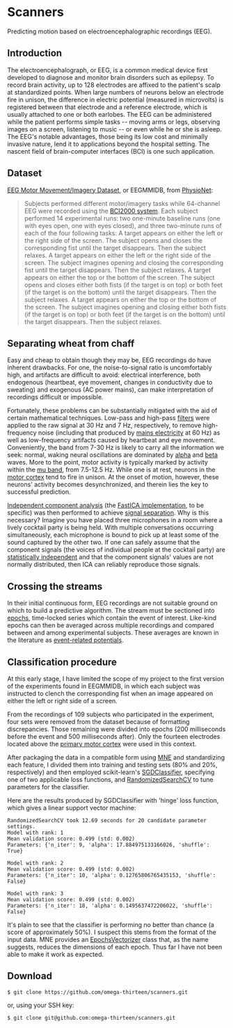 Scanners
======
Predicting motion based on electroencephalographic recordings (EEG).

## Introduction
The electroencephalograph, or EEG, is a common medical device first
developed to diagnose and monitor brain disorders such as epilepsy.
To record brain activity, up to 128 electrodes are affixed to the
patient's scalp at standardized points. When large numbers of neurons
below an electrode fire in unison, the difference in electric potential
(measured in microvolts) is registered between that electrode and a
reference electrode, which is usually attached to one or both earlobes.
The EEG can be administered while the patient performs simple tasks --
moving arms or legs, observing images on a screen, listening to music
-- or even while he or she is asleep. The EEG's notable advantages,
those being its low cost and minimally invasive nature, lend it
to applications beyond the hospital setting. The nascent field of
brain-computer interfaces (BCI) is one such application.

## Dataset
[EEG Motor Movement/Imagery Dataset](https://physionet.org/pn4/eegmmidb/), or EEGMMIDB, from [PhysioNet](https://physionet.org):

>Subjects performed different motor/imagery tasks while 64-channel EEG
>were recorded using the [BCI2000 system](http://www.bci2000.org). Each
>subject performed 14 experimental runs: two one-minute baseline runs
>(one with eyes open, one with eyes closed), and three two-minute runs
>of each of the four following tasks: A target appears on either the
>left or the right side of the screen. The subject opens and closes
>the corresponding fist until the target disappears. Then the subject
>relaxes. A target appears on either the left or the right side of the
>screen. The subject imagines opening and closing the corresponding fist
>until the target disappears. Then the subject relaxes. A target appears
>on either the top or the bottom of the screen. The subject opens and
>closes either both fists (if the target is on top) or both feet (if the
>target is on the bottom) until the target disappears. Then the subject
>relaxes. A target appears on either the top or the bottom of the screen.
>The subject imagines opening and closing either both fists (if the
>target is on top) or both feet (if the target is on the bottom) until
>the target disappears. Then the subject relaxes.

## Separating wheat from chaff
Easy and cheap to obtain though they may be, EEG recordings do have
inherent drawbacks. For one, the noise-to-signal ratio is uncomfortably
high, and artifacts are difficult to avoid: electrical interference,
both endogenous (heartbeat, eye movement, changes in conductivity due
to sweating) and exogenous (AC power mains), can make interpretation of
recordings difficult or impossible.

Fortunately, these problems can be substantially mitigated with
the aid of certain mathematical techniques. Low-pass and high-pass
[filters](http://en.wikipedia.org/wiki/Butterworth_filter) were
applied to the raw signal at 30 Hz and 7 Hz, respectively, to
remove high-frequency noise (including that produced by [mains
electricity](http://en.wikipedia.org/wiki/Mains_electricity) at 60
Hz) as well as low-frequency artifacts caused by heartbeat and eye
movement. Conveniently, the band from 7-30 Hz is likely to carry
all the information we seek: normal, waking neural oscillations
are dominated by [alpha](http://en.wikipedia.org/wiki/Alpha_wave)
and [beta](http://en.wikipedia.org/wiki/Beta_wave) waves. More
to the point, motor activity is typically marked by activity
within the [mu band](http://en.wikipedia.org/wiki/Mu_wave),
from 7.5-12.5 Hz. While one is at rest, neurons in the [motor
cortex](http://en.wikipedia.org/wiki/Motor_cortex) tend to fire in
unison. At the onset of motion, however, these neurons' activity becomes
desynchronized, and therein lies the key to successful prediction.

[Independent component
analysis](http://en.wikipedia.org/wiki/Independent_component_analysis)
(the [FastICA implementation](http://en.wikipedia.org/wiki/FastICA),
to be specific) was then performed to achieve [signal
separation](http://en.wikipedia.org/wiki/Blind_signal_separation).
Why is this necessary? Imagine you have placed three microphones in
a room where a lively cocktail party is being held. With multiple
conversations occurring simultaneously, each microphone is bound
to pick up at least some of the sound captured by the other two.
If one can safely assume that the component signals (the voices
of individual people at the cocktail party) are [statistically
independent](http://en.wikipedia.org/wiki/Statistical_independence) and
that the component signals' values are not normally distributed, then
ICA can reliably reproduce those signals.

## Crossing the streams
In their initial continuous form, EEG recordings are
not suitable ground on which to build a predictive
algorithm. The stream must be sectioned into
[epochs](http://en.wikipedia.org/wiki/Quantitative_electroencephalography#Fourier_analysis_of_EEG), 
time-locked series which contain the event of interest.
Like-kind epochs can then be averaged across multiple recordings
and compared between and among experimental subjects. These
averages are known in the literature as [event-related
potentials](http://en.wikipedia.org/wiki/Event-related_potential).

## Classification procedure
At this early stage, I have limited the scope of my project to the first
version of the experiments found in EEGMMIDB, in which each subject was
instructed to clench the corresponding fist when an image appeared on
either the left or right side of a screen.

From the recordings of 109 subjects who participated in the
experiment, four sets were removed from the dataset because of
formatting discrepancies. Those remaining were divided into epochs
(200 milliseconds before the event and 500 milliseconds after).
Only the fourteen electrodes located above the [primary motor
cortex](http://en.wikipedia.org/wiki/Primary_motor_cortex) were used in
this context.

After packaging the data in a compatible form using
[MNE](http://mne-tools.github.io/stable/index.html) and standardizing
each feature, I divided them into training and testing sets
(80% and 20%, respectively) and then employed scikit-learn's
[SGDClassifier](http://scikit-learn.org/stable/modules/generated/sklearn.linear_model.SGDClassifier.html), 
specifying one of two applicable loss functions, and
[RandomizedSearchCV](http://scikit-learn.org/stable/modules/generated/sklearn.grid_search.RandomizedSearchCV.html) 
to tune parameters for the classifier.

Here are the results produced by SGDClassifier with 'hinge' loss
function, which gives a linear support vector machine:

```
RandomizedSearchCV took 12.69 seconds for 20 candidate parameter settings.
Model with rank: 1
Mean validation score: 0.499 (std: 0.002)
Parameters: {'n_iter': 9, 'alpha': 17.884975133166026, 'shuffle': True}

Model with rank: 2
Mean validation score: 0.499 (std: 0.002)
Parameters: {'n_iter': 10, 'alpha': 0.12765806765435153, 'shuffle': False}

Model with rank: 3
Mean validation score: 0.499 (std: 0.002)
Parameters: {'n_iter': 18, 'alpha': 0.1495637472206022, 'shuffle': False}
```

It's plain to see that the classifier is performing no better
than chance (a score of approximately 50%). I suspect this
stems from the format of the input data. MNE provides an
[EpochsVectorizer](http://mne-tools.github.io/stable/generated/mne.decoding.EpochsVectorizer.html) 
class that, as the name suggests, reduces the dimensions of each epoch.
Thus far I have not been able to make it work as expected.


## Download
```
$ git clone https://github.com/omega-thirteen/scanners.git
```
or, using your SSH key:
```
$ git clone git@github.com:omega-thirteen/scanners.git
```
